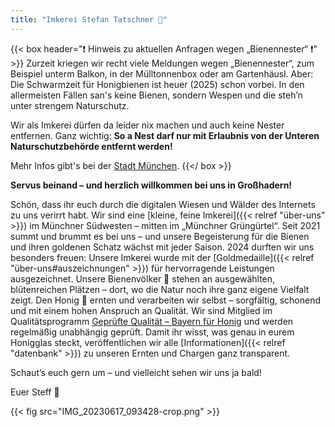 ```yaml
---
title: "Imkerei Stefan Tatschner 🐝"
---
```


{{< box header="❗ Hinweis zu aktuellen Anfragen wegen „Bienennester“ ❗" >}}
Zurzeit kriegen wir recht viele Meldungen wegen „Bienennester“, zum Beispiel unterm Balkon, in der Mülltonnenbox oder am Gartenhäusl.
Aber: Die Schwarmzeit für Honigbienen ist heuer (2025) schon vorbei. In den allermeisten Fällen san's keine Bienen, sondern Wespen und die steh’n unter strengem Naturschutz.

Wir als Imkerei dürfen da leider nix machen und auch keine Nester entfernen.
Ganz wichtig: **So a Nest darf nur mit Erlaubnis von der Unteren Naturschutzbehörde entfernt werden!**

Mehr Infos gibt's bei der [Stadt München](https://stadt.muenchen.de/infos/wespen-hornissen-muenchen.html).
{{</ box >}}

**Servus beinand – und herzlich willkommen bei uns in Großhadern!**

Schön, dass ihr euch durch die digitalen Wiesen und Wälder des Internets zu uns verirrt habt.
Wir sind eine [kleine, feine Imkerei]({{< relref "über-uns" >}}) im Münchner Südwesten – mitten im „Münchner Grüngürtel“.
Seit 2021 summt und brummt es bei uns – und unsere Begeisterung für die Bienen und ihren goldenen Schatz wächst mit jeder Saison.
2024 durften wir uns besonders freuen: Unsere Imkerei wurde mit der [Goldmedaille]({{< relref "über-uns#auszeichnungen" >}}) für hervorragende Leistungen ausgezeichnet.
Unsere Bienenvölker 🐝 stehen an ausgewählten, blütenreichen Plätzen – dort, wo die Natur noch ihre ganz eigene Vielfalt zeigt.
Den Honig 🍯 ernten und verarbeiten wir selbst – sorgfältig, schonend und mit einem hohen Anspruch an Qualität.
Wir sind Mitglied im Qualitätsprogramm [Geprüfte Qualität – Bayern für Honig](https://www.gq-bayern.de/) und werden regelmäßig unabhängig geprüft.
Damit ihr wisst, was genau in eurem Honigglas steckt, veröffentlichen wir alle [Informationen]({{< relref "datenbank" >}}) zu unseren Ernten und Chargen ganz transparent.

Schaut’s euch gern um – und vielleicht sehen wir uns ja bald!

Euer Steff 🐝

{{< fig src="IMG_20230617_093428-crop.png" >}}
